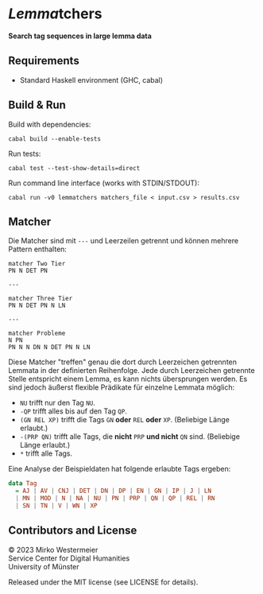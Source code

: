 # *Lemma*tchers

**Search tag sequences in large lemma data**

## Requirements

- Standard Haskell environment (GHC, cabal)

## Build & Run

Build with dependencies:

```
cabal build --enable-tests
```

Run tests:

```
cabal test --test-show-details=direct
```

Run command line interface (works with STDIN/STDOUT):

```
cabal run -v0 lemmatchers matchers_file < input.csv > results.csv
```

## Matcher

Die Matcher sind mit `---` und Leerzeilen getrennt und können mehrere Pattern enthalten:

```
matcher Two Tier
PN N DET PN

---

matcher Three Tier
PN N DET PN N LN

---

matcher Probleme
N PN
PN N N DN N DET PN N LN
```

Diese Matcher "treffen" genau die dort durch Leerzeichen getrennten Lemmata in der definierten Reihenfolge. Jede durch Leerzeichen getrennte Stelle entspricht einem Lemma, es kann nichts übersprungen werden. Es sind jedoch äußerst flexible Prädikate für einzelne Lemmata möglich:

- `NU` trifft nur den Tag `NU`.
- `-QP` trifft alles bis auf den Tag `QP`.
- `(GN REL XP)` trifft die Tags `GN` **oder** `REL` **oder** `XP`. (Beliebige Länge erlaubt.)
- `-(PRP QN)` trifft alle Tags, die **nicht** `PRP` **und nicht** `QN` sind. (Beliebige Länge erlaubt.)
- `*` trifft alle Tags.

Eine Analyse der Beispieldaten hat folgende erlaubte Tags ergeben:

```haskell
data Tag
  = AJ | AV | CNJ | DET | DN | DP | EN | GN | IP | J | LN
  | MN | MOD | N | NA | NU | PN | PRP | QN | QP | REL | RN
  | SN | TN | V | WN | XP
```

## Contributors and License

&copy; 2023 Mirko Westermeier  
Service Center for Digital Humanities  
University of Münster

Released under the MIT license (see LICENSE for details).
